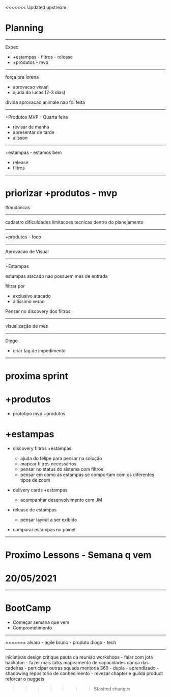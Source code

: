 <<<<<<< Updated upstream
# Planning

---

Expec
- +estampas - filtros - release
- +produtos - mvp

---

força pra lorena 
- aprovacao visual
- ajuda do lucas (2-3 dias)

divida
aprovacao animale
nao foi feita

---

+Produtos
MVP - Quarta feira
- revisar de manha
- apresentar de tarde
- alisson

---

+estampas - estamos bem
- release
- filtros

---

# priorizar +produtos - mvp
#mudancas

---

cadastro
dificuldades
limitacoes tecnicas
dentro do planejamento

---

+produtos - foco

---

Aprovacao de Visual

---

+Estampas

estampas atacado nao possuem mes de entrada

filtrar por 
- exclusivo atacado
- altissimo verao

Pensar no discovery dos filtros

---

visualização de mes 

---

Diego 
- criar tag de impedimento

---

# proxima sprint

# +produtos
- prototipo mvp +produtos

# +estampas
- discovery filtros +estampas
  - ajuda do felipe para pensar na solução
  - mapear filtros necessários
  - pensar no status do sistema com filtros
  - pensar em como as estampas se comportam com os diferentes tipos de zoom
 
- delivery cards +estampas
  - acompanhar desenvolvimento com JM

- release de estampas
  - pensar layout a ser exibido
   
- comparar estampas no painel

---

# Proximo Lessons - Semana q vem
# 20/05/2021

---

# BootCamp
- Começar semana que vem
- Comprometimento

---



=======
alvaro - agile
bruno - produto
diogo - tech

---

iniciativas
design critique
pauta da reuniao
workshops - falar com jota
hackaton - 
fazer mais talks
mapeamento de capacidades
danca das cadeiras - participar outras squads
mentoria 360 - dupla - aprendizado - shadowing
repositorio de conhecimento - 
revezar chapter e guilda product
reforcar o nuggets
>>>>>>> Stashed changes

